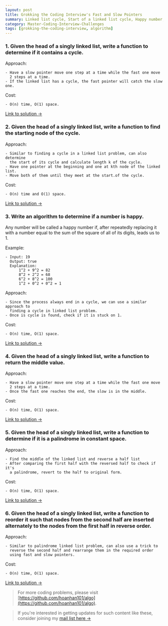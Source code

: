 ```yaml
---
layout: post
title: Grokking the Coding Interview's Fast and Slow Pointers
summary: Linked list cycle, Start of a linked list cycle, Happy number, Middle of a linked list, Palindrome linked list, Reorder a linked list
category: Master-Coding-Interview-Challenges
tags: [grokking-the-coding-interview, algorithm]
---
```


### 1. Given the head of a singly linked list, write a function to determine if it contains a cycle.

Approach:
```
- Have a slow pointer move one step at a time while the fast one move
  2 steps at a time.
- If the linked list has a cycle, the fast pointer will catch the slow one.
```

Cost:
```
- O(n) time, O(1) space.
```

[Link to solution →](https://github.com/hoanhan101/algo/blob/master/gtci/linked_list_cycle_test.go)

### 2. Given the head of a singly linked list, write a function to find the starting node of the cycle.

Approach:
```
- Similar to finding a cycle in a linked list problem, can also determine
  the start of its cycle and calculate length k of the cycle.
- Have one pointer at the beginning and one at kth node of the linked list.
- Move both of them until they meet at the start.of the cycle.
```

Cost:
```
- O(n) time and O(1) space.
```

[Link to solution →](https://github.com/hoanhan101/algo/blob/master/gtci/cycle_start_test.go)

### 3. Write an algorithm to determine if a number is happy.

Any number will be called a happy number if, after repeatedly replacing
it with a number equal to the sum of the square of all of its digits,
leads us to 1.

Example:
```
- Input: 19
  Output: true
  Explanation:
	  1^2 + 9^2 = 82
	  8^2 + 2^2 = 68
	  6^2 + 8^2 = 100
	  1^2 + 0^2 + 0^2 = 1
```

Approach:
```
- Since the process always end in a cycle, we can use a similar approach to
  finding a cycle in linked list problem.
- Once is cycle is found, check if it is stuck on 1.
```

Cost:
```
- O(n) time, O(1) space.
```

[Link to solution →](https://github.com/hoanhan101/algo/blob/master/gtci/happy_number_test.go)


### 4. Given the head of a singly linked list, write a function to return the middle value.

Approach:
```
- Have a slow pointer move one step at a time while the fast one move
  2 steps at a time.
- Once the fast one reaches the end, the slow is in the middle.
```

Cost:
```
- O(n) time, O(1) space.
```

[Link to solution →](https://github.com/hoanhan101/algo/blob/master/gtci/middle_list_test.go)

### 5. Given the head of a singly linked list, write a function to determine if it is a palindrome in constant space.

Approach:
```
- Find the middle of the linked list and reverse a half list
- After comparing the first half with the reversed half to check if it's
  a palindrome, revert to the half to original form.
```

Cost:
```
- O(n) time, O(1) space.
```

[Link to solution →](https://github.com/hoanhan101/algo/blob/master/gtci/palindrome_list_test.go)

### 6. Given the head of a singly linked list, write a function to reorder it such that nodes from the second half are inserted alternately to the nodes from the first half in reverse order.

Approach:
```
- Similar to palindrome linked list problem, can also use a trick to
  reverse the second half and rearrange them in the required order
  using fast and slow pointers.
```

Cost:
```
- O(n) time, O(1) space.
```

[Link to solution →](https://github.com/hoanhan101/algo/blob/master/gtci/reorder_list_test.go)

> For more coding problems, please visit
  [https://github.com/hoanhan101/algo](https://github.com/hoanhan101/algo).

> If you're interested in getting updates for such content like these, consider
  joining my [mail list here →](https://tinyletter.com/hoanhan)
